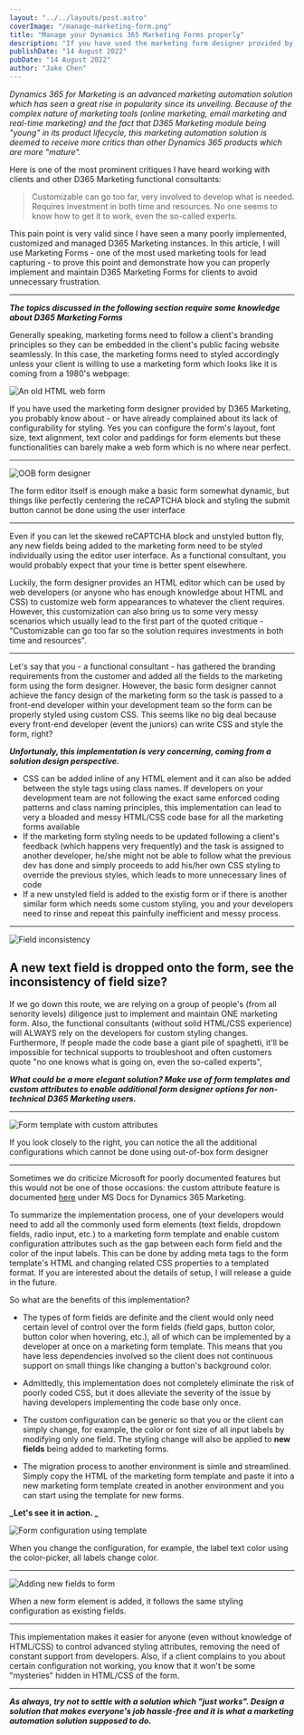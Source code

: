 ```yaml
---
layout: "../../layouts/post.astro"
coverImage: "/manage-marketing-form.png"
title: "Manage your Dynamics 365 Marketing Forms properly"
description: "If you have used the marketing form designer provided by D365 Marketing, you probably know about - or have already complained about its lack of configurability for styling. Yes you can configure the form's layout, font size, text alignment, text color and paddings for form elements but these functionalities can barely make a web form which is no where near perfect."
publishDate: "14 August 2022"
pubDate: "14 August 2022"
author: "Jake Chen"
---
```


_Dynamics 365 for Marketing is an advanced marketing automation solution which has seen a great rise in popularity since its unveiling. Because of the complex nature of marketing tools (online marketing, email marketing and real-time marketing) and the fact that D365 Marketing module being "young" in its product lifecycle, this marketing automation solution is deemed to receive more critics than other Dynamics 365 products which are more "mature"._

Here is one of the most prominent critiques I have heard working with clients and other D365 Marketing functional consultants:

> Customizable can go too far, very involved to develop what is needed. Requires investment in both time and resources. No one seems to know how to get it to work, even the so-called experts.

This pain point is very valid since I have seen a many poorly implemented, customized and managed D365 Marketing instances. In this article, I will use Marketing Forms - one of the most used marketing tools for lead capturing - to prove this point and demonstrate how you can properly implement and maintain D365 Marketing Forms for clients to avoid unnecessary frustration.

---

**_The topics discussed in the following section require some knowledge about D365 Marketing Forms_**

Generally speaking, marketing forms need to follow a client's branding principles so they can be embedded in the client's public facing website seamlessly. In this case, the marketing forms need to styled accordingly unless your client is willing to use a marketing form which looks like it is coming from a 1980's webpage:

![An old HTML web form](https://dev-to-uploads.s3.amazonaws.com/uploads/articles/0ob57k1jwp87wfioqzf1.png)

If you have used the marketing form designer provided by D365 Marketing, you probably know about - or have already complained about its lack of configurability for styling. Yes you can configure the form's layout, font size, text alignment, text color and paddings for form elements but these functionalities can barely make a web form which is no where near perfect.

---

![OOB form designer](https://dev-to-uploads.s3.amazonaws.com/uploads/articles/v869lao3gmzimb3ef6mj.PNG)

<figcaption>The form editor itself is enough make a basic form somewhat dynamic, but things like perfectly centering the reCAPTCHA block and styling the submit button cannot be done using the user interface</figcaption>

---

Even if you can let the skewed reCAPTCHA block and unstyled button fly, any new fields being added to the marketing form need to be styled individually using the editor user interface. As a functional consultant, you would probably expect that your time is better spent elsewhere.

Luckily, the form designer provides an HTML editor which can be used by web developers (or anyone who has enough knowledge about HTML and CSS) to customize web form appearances to whatever the client requires. However, this customization can also bring us to some very messy scenarios which usually lead to the first part of the quoted critique - "Customizable can go too far so the solution requires investments in both time and resources".

---

Let's say that you - a functional consultant - has gathered the branding requirements from the customer and added all the fields to the marketing form using the form designer. However, the basic form designer cannot achieve the fancy design of the marketing form so the task is passed to a front-end developer within your development team so the form can be properly styled using custom CSS. This seems like no big deal because every front-end developer (event the juniors) can write CSS and style the form, right?

_**Unfortunaly, this implementation is very concerning, coming from a solution design perspective.**_

- CSS can be added inline of any HTML element and it can also be added between the style tags using class names. If developers on your development team are not following the exact same enforced coding patterns and class naming principles, this implementation can lead to very a bloaded and messy HTML/CSS code base for all the marketing forms available
- If the marketing form styling needs to be updated following a client's feedback (which happens very frequently) and the task is assigned to another developer, he/she might not be able to follow what the previous dev has done and simply proceeds to add his/her own CSS styling to override the previous styles, which leads to more unnecessary lines of code
- If a new unstyled field is added to the existig form or if there is another similar form which needs some custom styling, you and your developers need to rinse and repeat this painfully inefficient and messy process.

---

![Field inconsistency](https://dev-to-uploads.s3.amazonaws.com/uploads/articles/tocuj23m5zxlnkqxoif8.PNG)

## <figcaption>A new text field is dropped onto the form, see the inconsistency of field size?</figcaption>

If we go down this route, we are relying on a group of people's (from all senority levels) diligence just to implement and maintain ONE marketing form. Also, the functional consultants (without solid HTML/CSS experience) will ALWAYS rely on the developers for custom styling changes. Furthermore, If people made the code base a giant pile of spaghetti, it'll be impossible for technical supports to troubleshoot and often customers quote "no one knows what is going on, even the so-called experts",

**_What could be a more elegant solution? Make use of form templates and custom attributes to enable additional form designer options for non-technical D365 Marketing users._**

---

![Form template with custom attributes](https://dev-to-uploads.s3.amazonaws.com/uploads/articles/6f80ymvy0k5a6ja72jvc.PNG)

<figcaption>If you look closely to the right, you can notice the all the additional configurations which cannot be done using out-of-box form designer</figcaption>

---

Sometimes we do criticize Microsoft for poorly documented features but this would not be one of those occasions: the custom attribute feature is documented [here](https://docs.microsoft.com/en-us/dynamics365/marketing/custom-template-attributes) under MS Docs for Dynamics 365 Marketing.

To summarize the implementation process, one of your developers would need to add all the commonly used form elements (text fields, dropdown fields, radio input, etc.) to a marketing form template and enable custom configuration attributes such as the gap between each form field and the color of the input labels. This can be done by adding meta tags to the form template's HTML and changing related CSS properties to a templated format. If you are interested about the details of setup, I will release a guide in the future.

So what are the benefits of this implementation?

- The types of form fields are definite and the client would only need certain level of control over the form fields (field gaps, button color, button color when hovering, etc.), all of which can be implemented by a developer at once on a marketing form template. This means that you have less dependencies involved so the client does not continuous support on small things like changing a button's background color.

- Admittedly, this implementation does not completely eliminate the risk of poorly coded CSS, but it does alleviate the severity of the issue by having developers implementing the code base only once.

- The custom configuration can be generic so that you or the client can simply change, for example, the color or font size of all input labels by modifying only one field. The styling change will also be applied to **new fields** being added to marketing forms.

- The migration process to another environment is simle and streamlined. Simply copy the HTML of the marketing form template and paste it into a new marketing form template created in another environment and you can start using the template for new forms.

**_Let's see it in action. _**

![Form configuration using template](https://dev-to-uploads.s3.amazonaws.com/uploads/articles/yc69pjxoem6d7vixefkb.PNG)

<figcaption>When you change the configuration, for example, the label text color using the color-picker, all labels change color.</figcaption>

---

![Adding new fields to form](https://dev-to-uploads.s3.amazonaws.com/uploads/articles/tkpggam1ctm9ggwdc548.PNG)

<figcaption>When a new form element is added, it follows the same styling configuration as existing fields.</figcaption>

---

This implementation makes it easier for anyone (even without knowledge of HTML/CSS) to control advanced styling attributes, removing the need of constant support from developers. Also, if a client complains to you about certain configuration not working, you know that it won't be some "mysteries" hidden in HTML/CSS of the form.

---

**_As always, try not to settle with a solution which "just works". Design a solution that makes everyone's job hassle-free and it is what a marketing automation solution supposed to do._**
